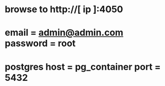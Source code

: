 # browse to http://[ ip ]:4050
# email = admin@admin.com password = root
# postgres host = pg_container port = 5432
